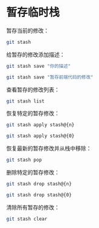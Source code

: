 # 暂存临时栈

暂存当前的修改：

```sh
git stash
```

给暂存的修改添加描述：

```sh
git stash save "你的描述"
```
```sh
git stash save "暂存前端代码的修改"
```
查看暂存的修改列表：

```sh
git stash list
```
恢复特定的暂存修改：

```sh
git stash apply stash@{n}
```
```sh
git stash apply stash@{0}
```
恢复最新的暂存修改并从栈中移除：

```sh
git stash pop
```
删除特定的暂存修改：

```sh
git stash drop stash@{n}
```
```sh
git stash drop stash@{0}
```
清除所有暂存的修改：

```sh
git stash clear
```